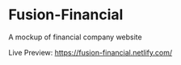 # Fusion-Financial
A mockup of financial company website

Live Preview: https://fusion-financial.netlify.com/
